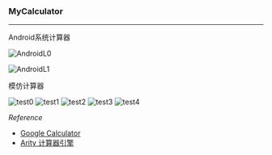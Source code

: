 ### MyCalculator


---

Android系统计算器

![AndroidL0](./androidL0.png)


![AndroidL1](./androidL1.png)



模仿计算器

![test0](./test0.png)
![test1](./test1.png)
![test2](./test2.png)
![test3](./test3.png)
![test4](./test4.png)


*Reference*
* [Google Calculator]()
* [Arity 计算器引擎]()
